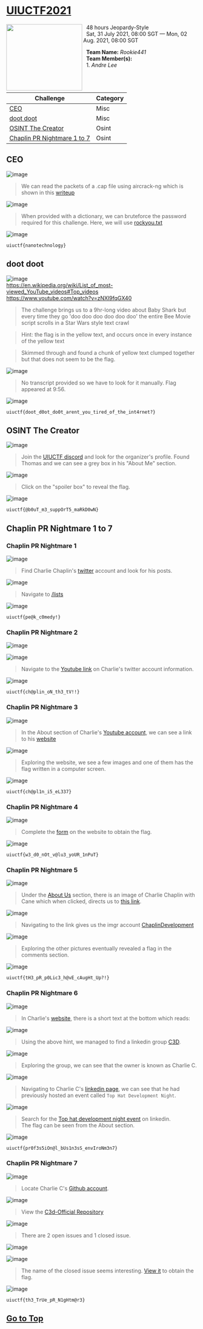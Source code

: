 # [UIUCTF2021](https://ctftime.org/event/1372)

<img align="left" width="200" height="175" src="https://user-images.githubusercontent.com/68913871/128167399-bee1608c-555c-4fd3-903c-c7cef6d2f5e0.png">

&nbsp; 48 hours Jeopardy-Style  
&nbsp; Sat, 31 July 2021, 08:00 SGT — Mon, 02 Aug. 2021, 08:00 SGT  

&nbsp; **Team Name:** *Rookie441*  
&nbsp; **Team Member(s):**  
&nbsp; 1. *Andre Lee*  

<br/><br>

| Challenge | Category |
| --- | --- |
| [CEO](#ceo)	| Misc |
| [doot doot](#doot-doot) | Misc |
| [OSINT The Creator](#osint-the-creator)	| Osint |
| [Chaplin PR Nightmare 1 to 7](#chaplin-pr-nightmare-1-to-7) | Osint |


## CEO

![image](https://user-images.githubusercontent.com/68913871/128170258-9153614d-55a6-42f4-a4c0-3f17f03517ec.png)  

> We can read the packets of a .cap file using aircrack-ng which is shown in this [writeup](https://github.com/0awawa0/CTF-Writeups/tree/master/ENCRYPT%20CTF%202019/Forensics/WrEP)

![image](https://user-images.githubusercontent.com/68913871/128170281-c7be66fd-bcfd-4be9-8593-95af5802af98.png)

>  When provided with a dictionary, we can bruteforce the password required for this challenge. Here, we will use [rockyou.txt](https://github.com/brannondorsey/naive-hashcat/releases/download/data/rockyou.txt)

![image](https://user-images.githubusercontent.com/68913871/128170292-b957a3ec-69aa-43c5-91e1-bdb00557f2fb.png)

`uiuctf{nanotechnology}`

## doot doot

![image](https://user-images.githubusercontent.com/68913871/128170992-4131deb8-6c78-49d9-bfbe-12ddae6bca71.png)  
https://en.wikipedia.org/wiki/List_of_most-viewed_YouTube_videos#Top_videos  
https://www.youtube.com/watch?v=zNXl9fqGX40  

> The challenge brings us to a 9hr-long video about Baby Shark but every time they go 'doo doo doo doo doo doo' the entire Bee Movie script scrolls in a Star Wars style text crawl

> Hint: the flag is in the yellow text, and occurs once in every instance of the yellow text

> Skimmed through and found a chunk of yellow text clumped together but that does not seem to be the flag.

![image](https://user-images.githubusercontent.com/68913871/128171005-107d5a6a-3734-4628-a465-f3cedd406446.png)

> No transcript provided so we have to look for it manually. Flag appeared at 9:56.

![image](https://user-images.githubusercontent.com/68913871/128171012-e18d66cd-7b09-4ac1-b2d4-ca19c9a069f1.png)

`uiuctf{doot_d0ot_do0t_arent_you_tired_of_the_int4rnet?}`

## OSINT The Creator

![image](https://user-images.githubusercontent.com/68913871/128172037-fbc7d867-4c28-4f0c-bb2e-034ee8fe56a9.png)

> Join the [UIUCTF discord](https://discord.gg/uiuctf) and look for the organizer's profile. Found Thomas and we can see a grey box in his "About Me" section.

![image](https://user-images.githubusercontent.com/68913871/128172046-35a7f4c8-af26-4f21-8707-045e9b3b7019.png)

> Click on the "spoiler box" to reveal the flag.

![image](https://user-images.githubusercontent.com/68913871/128172054-7ec7505d-18ee-4745-8ac1-75563d8c72ea.png)

`uiuctf{@b0uT_m3_suppOrT5_maRkD0wN}`

## Chaplin PR Nightmare 1 to 7
### Chaplin PR Nightmare 1
![image](https://user-images.githubusercontent.com/68913871/128172415-f86a53d0-1b1f-43b2-82cd-d604de83a30e.png)

> Find Charlie Chaplin's [twitter](https://twitter.com/ChaplinCoding) account and look for his posts.

![image](https://user-images.githubusercontent.com/68913871/128172424-e575f06d-ec24-4c82-8903-4ebaf7a52651.png)

> Navigate to [/lists](https://twitter.com/ChaplinCoding/lists)

![image](https://user-images.githubusercontent.com/68913871/128172436-9b37f29d-7fe8-4b6f-80d1-422c6716a226.png)

`uiuctf{pe@k_c0medy!}`

### Chaplin PR Nightmare 2
![image](https://user-images.githubusercontent.com/68913871/128172462-fc1d267e-eb4d-4eb5-80e8-cfa255786942.png)


![image](https://user-images.githubusercontent.com/68913871/128172490-abda3c04-3c68-4d33-8d46-4cc043eb87e4.png)

> Navigate to the [Youtube link](youtu.be/LniQBHja9bw) on Charlie's twitter account information.

![image](https://user-images.githubusercontent.com/68913871/128172504-e8aefaa4-4025-472e-9d87-58a297b2db72.png)

`uiuctf{ch@plin_oN_th3_tV!!}`

### Chaplin PR Nightmare 3
![image](https://user-images.githubusercontent.com/68913871/128172536-ddc24acf-036f-4836-bb64-b8fb39a02bf3.png)

> In the About section of Charlie's [Youtube account](https://www.youtube.com/channel/UCxPyHVMa8TyKrOj05x86osA/about), we can see a link to his [website](https://www.charliechaplin.dev/)

![image](https://user-images.githubusercontent.com/68913871/128172548-ee53b976-6f14-4f2c-b22c-bed9f7b2dc9b.png)

> Exploring the website, we see a few images and one of them has the flag written in a computer screen.

![image](https://user-images.githubusercontent.com/68913871/128172572-82a80372-19ba-4ea6-a25d-a7bfca45e581.png)

`uiuctf{ch@pl1n_i5_eL337}`

### Chaplin PR Nightmare 4
![image](https://user-images.githubusercontent.com/68913871/128172592-362816f0-62a4-495d-8944-c71a0c66eac4.png)

> Complete the [form](https://www.charliechaplin.dev/contact) on the website to obtain the flag.

![image](https://user-images.githubusercontent.com/68913871/128172597-c9b105f1-2f13-4829-a56a-4e3a6719e357.png)

`uiuctf{w3_d0_nOt_v@lu3_yoUR_1nPuT}`

### Chaplin PR Nightmare 5
![image](https://user-images.githubusercontent.com/68913871/128172616-ea3a7e5c-2ebe-4baa-985c-6451e824e08b.png)

> Under the [About Us](https://www.charliechaplin.dev/about-us) section, there is an image of Charlie Chaplin with Cane which when clicked, directs us to [this link](https://imgur.com/a/iZI1ov4).

![image](https://user-images.githubusercontent.com/68913871/128172634-4d825a3a-8a3c-49f5-bb55-c80850a4d4d0.png)

> Navigating to the link gives us the imgr account [ChaplinDevelopment](https://imgur.com/user/ChaplinDevelopment)

![image](https://user-images.githubusercontent.com/68913871/128172656-2fd35df9-b523-4928-9b99-a3710fcfeee1.png)

> Exploring the other pictures eventually revealed a flag in the comments section.

![image](https://user-images.githubusercontent.com/68913871/128172667-69efcce2-e0fd-4194-adf7-e1658dd88fc6.png)

`uiuctf{tH3_pR_p0Lic3_h@vE_cAugHt_Up?!}`

### Chaplin PR Nightmare 6
![image](https://user-images.githubusercontent.com/68913871/128172692-d02ab359-20d1-4912-b8d7-fc7fedf8383d.png)

> In Charlie's [website](https://www.charliechaplin.dev/contact), there is a short text at the bottom which reads:

![image](https://user-images.githubusercontent.com/68913871/128172707-3e9dfe1f-a4fa-457b-a56e-c2cbc2be1a9f.png)

> Using the above hint, we managed to find a linkedin group [C3D](https://www.linkedin.com/groups/13984825/).

![image](https://user-images.githubusercontent.com/68913871/128172723-8477ced7-71b0-4a0f-9f25-320f2dbbd78c.png)

> Exploring the group, we can see that the owner is known as Charlie C.

![image](https://user-images.githubusercontent.com/68913871/128172736-29a5fe8b-e2ef-4e9b-a458-485883493e44.png)

> Navigating to Charlie C's [linkedin page](https://www.linkedin.com/in/charlie-chaplin-dev/), we can see that he had previously hosted an event called `Top Hat Development Night`.

![image](https://user-images.githubusercontent.com/68913871/128172752-518a3346-26c0-4935-b3cc-541c1ec004d2.png)

> Search for the [Top hat development night event](https://www.linkedin.com/events/6822753659445743616/) on linkedin.  
The flag can be seen from the About section.

![image](https://user-images.githubusercontent.com/68913871/128172763-5bc143af-6994-4d1c-a19b-a11b753d4f09.png)

`uiuctf{pr0f3s5iOn@l_bUs1n3sS_envIroNm3n7}`

### Chaplin PR Nightmare 7
![image](https://user-images.githubusercontent.com/68913871/128172779-95c019fe-09b1-4a6e-9bdc-2aaf03498ffa.png)

> Locate Charlie C's [Github account](https://github.com/charliechaplindev).

![image](https://user-images.githubusercontent.com/68913871/128172807-9453acbe-a516-4bd1-87d9-d9361d712cb6.png)

> View the [C3d-Official Repository](https://github.com/charliechaplindev/C3D-Official)

![image](https://user-images.githubusercontent.com/68913871/128172821-f1021a79-f23b-4786-80d6-0e093e3ad0d2.png)

> There are 2 open issues and 1 closed issue.

![image](https://user-images.githubusercontent.com/68913871/128172829-2efd9e5e-d2f4-4742-a35e-a67971d7ca46.png)

![image](https://user-images.githubusercontent.com/68913871/128172832-ac981fc4-c353-42a9-b34f-083c8401b9a2.png)

> The name of the closed issue seems interesting. [View it](https://github.com/charliechaplindev/C3D-Official/issues/3) to obtain the flag.

![image](https://user-images.githubusercontent.com/68913871/128172836-d8690f4c-b0fe-42f8-ba3b-44c92b9f6a35.png)

`uiuctf{th3_TrUe_pR_N1gHtm@r3}`

## [Go to Top](#uiuctf2021)
